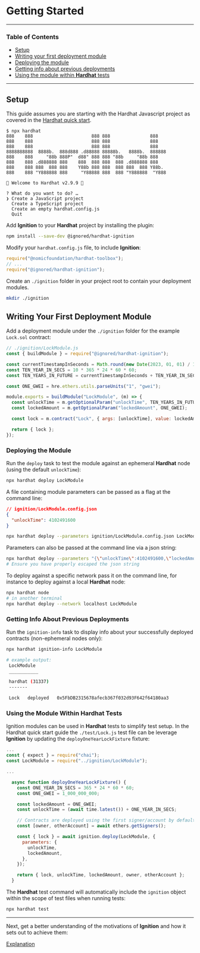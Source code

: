 # Getting Started

---

### Table of Contents

- [Setup](./getting-started-guide.md#setup)
- [Writing your first deployment module](./getting-started-guide.md#writing-your-first-deployment-module)
- [Deploying the module](./getting-started-guide.md#deploying-the-module)
- [Getting info about previous deployments](./getting-started-guide.md#getting-info-about-previous-deployments)
- [Using the module within **Hardhat** tests](./getting-started-guide.md#using-the-module-within-hardhat-tests)

---

## Setup

This guide assumes you are starting with the Hardhat Javascript project as covered in the [Hardhat quick start](https://hardhat.org/hardhat-runner/docs/getting-started#quick-start).

```shell
$ npx hardhat
888    888                      888 888               888
888    888                      888 888               888
888    888                      888 888               888
8888888888  8888b.  888d888 .d88888 88888b.   8888b.  888888
888    888     "88b 888P"  d88" 888 888 "88b     "88b 888
888    888 .d888888 888    888  888 888  888 .d888888 888
888    888 888  888 888    Y88b 888 888  888 888  888 Y88b.
888    888 "Y888888 888     "Y88888 888  888 "Y888888  "Y888

👷 Welcome to Hardhat v2.9.9 👷‍

? What do you want to do? …
❯ Create a JavaScript project
  Create a TypeScript project
  Create an empty hardhat.config.js
  Quit
```

Add **Ignition** to your **Hardhat** project by installing the plugin:

```bash
npm install --save-dev @ignored/hardhat-ignition
```

Modify your `hardhat.config.js` file, to include **Ignition**:

```javascript
require("@nomicfoundation/hardhat-toolbox");
// ...
require("@ignored/hardhat-ignition");
```

Create an `./ignition` folder in your project root to contain your deployment modules.

```bash
mkdir ./ignition
```

## Writing Your First Deployment Module

Add a deployment module under the `./ignition` folder for the example `Lock.sol` contract:

```js
// ./ignition/LockModule.js
const { buildModule } = require("@ignored/hardhat-ignition");

const currentTimestampInSeconds = Math.round(new Date(2023, 01, 01) / 1000);
const TEN_YEAR_IN_SECS = 10 * 365 * 24 * 60 * 60;
const TEN_YEARS_IN_FUTURE = currentTimestampInSeconds + TEN_YEAR_IN_SECS;

const ONE_GWEI = hre.ethers.utils.parseUnits("1", "gwei");

module.exports = buildModule("LockModule", (m) => {
  const unlockTime = m.getOptionalParam("unlockTime", TEN_YEARS_IN_FUTURE);
  const lockedAmount = m.getOptionalParam("lockedAmount", ONE_GWEI);

  const lock = m.contract("Lock", { args: [unlockTime], value: lockedAmount });

  return { lock };
});
```

### Deploying the Module

Run the `deploy` task to test the module against an ephemeral **Hardhat** node (using the default `unlockTime`):

```bash
npx hardhat deploy LockModule
```

A file containing module parameters can be passed as a flag at the command line:

```json
// ignition/LockModule.config.json
{
  "unlockTime": 4102491600
}
```

```bash
npx hardhat deploy --parameters ignition/LockModule.config.json LockModule
```

Parameters can also be passed at the command line via a json string:

```bash
npx hardhat deploy --parameters "{\"unlockTime\":4102491600,\"lockedAmount\":2000000000}" LockModule
# Ensure you have properly escaped the json string
```

To deploy against a specific network pass it on the command line, for instance to deploy against a local **Hardhat** node:

```bash
npx hardhat node
# in another terminal
npx hardhat deploy --network localhost LockModule
```

### Getting Info About Previous Deployments

Run the `ignition-info` task to display info about your successfully deployed contracts (non-ephemeral nodes only):

```bash
npx hardhat ignition-info LockModule

# example output:
 LockModule
 ___________

 hardhat (31337)
 -------

 Lock   deployed   0x5FbDB2315678afecb367f032d93F642f64180aa3
```

### Using the Module Within Hardhat Tests

Ignition modules can be used in **Hardhat** tests to simplify test setup. In the Hardhat quick start guide the `./test/Lock.js` test file can be leverage **Ignition** by updating the `deployOneYearLockFixture` fixture:

```js
...
const { expect } = require("chai");
const LockModule = require("../ignition/LockModule");

...

  async function deployOneYearLockFixture() {
    const ONE_YEAR_IN_SECS = 365 * 24 * 60 * 60;
    const ONE_GWEI = 1_000_000_000;

    const lockedAmount = ONE_GWEI;
    const unlockTime = (await time.latest()) + ONE_YEAR_IN_SECS;

    // Contracts are deployed using the first signer/account by default
    const [owner, otherAccount] = await ethers.getSigners();

    const { lock } = await ignition.deploy(LockModule, {
      parameters: {
        unlockTime,
        lockedAmount,
      },
    });

    return { lock, unlockTime, lockedAmount, owner, otherAccount };
  }
```

The **Hardhat** test command will automatically include the `ignition` object within the scope of test files when running tests:

```sh
npx hardhat test
```

---

Next, get a better understanding of the motivations of **Ignition** and how it sets out to achieve them:

[Explanation](./explanation.md)

